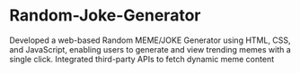 # Random-Joke-Generator
Developed a web-based Random MEME/JOKE Generator using HTML, CSS, and JavaScript, enabling users to  generate and view trending memes with a single click. Integrated third-party APIs to fetch dynamic meme content
